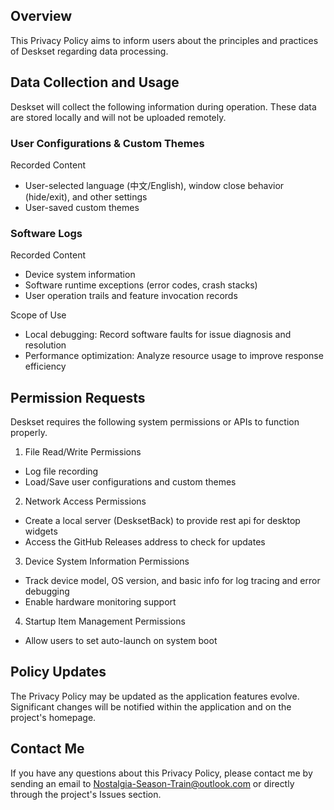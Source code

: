 ## Overview
This Privacy Policy aims to inform users about the principles and practices of Deskset regarding data processing.
<!-- It outlines how data collection, usage, and storage are managed, and how user rights are protected in compliance with relevant laws and regulations. -->


## Data Collection and Usage
Deskset will collect the following information during operation. These data are stored locally and will not be uploaded remotely.

### User Configurations & Custom Themes
Recorded Content
- User-selected language (中文/English), window close behavior (hide/exit), and other settings
- User-saved custom themes

### Software Logs
Recorded Content
- Device system information
- Software runtime exceptions (error codes, crash stacks)
- User operation trails and feature invocation records

Scope of Use
- Local debugging: Record software faults for issue diagnosis and resolution
- Performance optimization: Analyze resource usage to improve response efficiency


## Permission Requests
Deskset requires the following system permissions or APIs to function properly.

1. File Read/Write Permissions
- Log file recording
- Load/Save user configurations and custom themes

2. Network Access Permissions
- Create a local server (DesksetBack) to provide rest api for desktop widgets
- Access the GitHub Releases address to check for updates

3. Device System Information Permissions
- Track device model, OS version, and basic info for log tracing and error debugging
- Enable hardware monitoring support

4. Startup Item Management Permissions
- Allow users to set auto-launch on system boot


## Policy Updates
The Privacy Policy may be updated as the application features evolve. Significant changes will be notified within the application and on the project's homepage.
<!-- It is recommended to review this policy periodically to stay informed about any updates. -->


## Contact Me
If you have any questions about this Privacy Policy, please contact me by sending an email to Nostalgia-Season-Train@outlook.com or directly through the project's Issues section.
